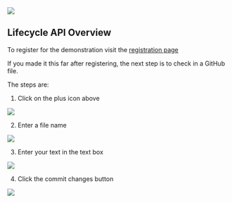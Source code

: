 <img src="http://lm.epaas.info:8080/LMApiDemo/rs/soasoftware/images/logo.png"/>

Lifecycle API Overview
----------------------

To register for the demonstration visit the <a href="http://lm.epaas.info:8080/LMApiDemo">registration page</a>

If you made it this far after registering, the next step is to check in a GitHub file.

The steps are:

1) Click on the plus icon above

<img src="http://lm.epaas.info:8080/LMApiDemo/img/github/addfile.png"/>

2) Enter a file name

<img src="http://lm.epaas.info:8080/LMApiDemo/img/github/filename.png"/>

3) Enter your text in the text box

<img src="http://lm.epaas.info:8080/LMApiDemo/img/github/text.png"/>

4) Click the commit changes button

<img src="http://lm.epaas.info:8080/LMApiDemo/img/github/commit.png"/>



